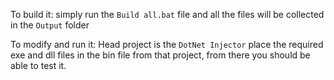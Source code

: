 To build it:
simply run the `Build all.bat` file and all the files will be collected in the `Output` folder 

To modify and run it:
Head project is the `DotNet Injector` place the required exe and dll files in the bin file from that project, from there you should be able to test it.
